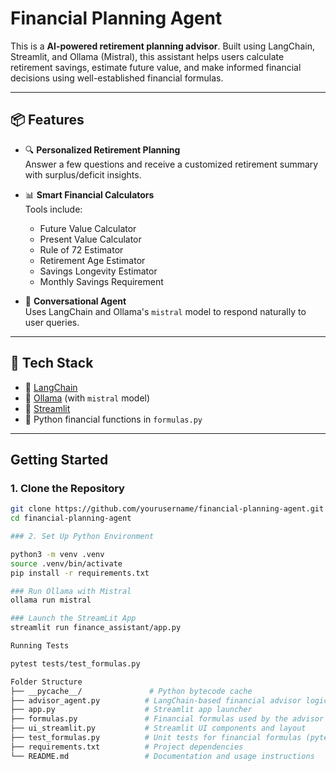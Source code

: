 # Financial Planning Agent

This is a **AI-powered retirement planning advisor**. Built using LangChain, Streamlit, and Ollama (Mistral), this assistant helps users calculate retirement savings, estimate future value, and make informed financial decisions using well-established financial formulas.

---

## 📦 Features

- 🔍 **Personalized Retirement Planning**  
  Answer a few questions and receive a customized retirement summary with surplus/deficit insights.

- 📊 **Smart Financial Calculators**  
  Tools include:
  - Future Value Calculator
  - Present Value Calculator
  - Rule of 72 Estimator
  - Retirement Age Estimator
  - Savings Longevity Estimator
  - Monthly Savings Requirement

- 🧠 **Conversational Agent**  
  Uses LangChain and Ollama's `mistral` model to respond naturally to user queries.

---

## 🧰 Tech Stack

- 🧱 [LangChain](https://www.langchain.com/)
- 🤖 [Ollama](https://ollama.com/) (with `mistral` model)
- 🎨 [Streamlit](https://streamlit.io/)
- 🧮 Python financial functions in `formulas.py`

---

##  Getting Started

### 1. Clone the Repository

```bash
git clone https://github.com/yourusername/financial-planning-agent.git
cd financial-planning-agent

### 2. Set Up Python Environment

python3 -m venv .venv
source .venv/bin/activate
pip install -r requirements.txt

### Run Ollama with Mistral
ollama run mistral

### Launch the StreamLit App
streamlit run finance_assistant/app.py

Running Tests

pytest tests/test_formulas.py

Folder Structure
├── __pycache__/               # Python bytecode cache
├── advisor_agent.py          # LangChain-based financial advisor logic
├── app.py                    # Streamlit app launcher
├── formulas.py               # Financial formulas used by the advisor
├── ui_streamlit.py           # Streamlit UI components and layout
├── test_formulas.py          # Unit tests for financial formulas (pytest-compatible)
├── requirements.txt          # Project dependencies
└── README.md                 # Documentation and usage instructions

